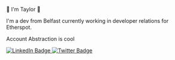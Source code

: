 
👋 I'm Taylor 👋

I'm a dev from Belfast currently working in developer relations for Etherspot.

Account Abstraction is cool


<div id="badges">
  <a href="https://www.linkedin.com/in/taylorferran/">
    <img src="https://img.shields.io/badge/LinkedIn-blue?style=for-the-badge&logo=linkedin&logoColor=white" alt="LinkedIn Badge"/>
  </a>
  <a href="https://twitter.com/taylor_web3">
    <img src="https://img.shields.io/badge/Twitter-blue?style=for-the-badge&logo=twitter&logoColor=white" alt="Twitter Badge"/>
  </a>
</div>
